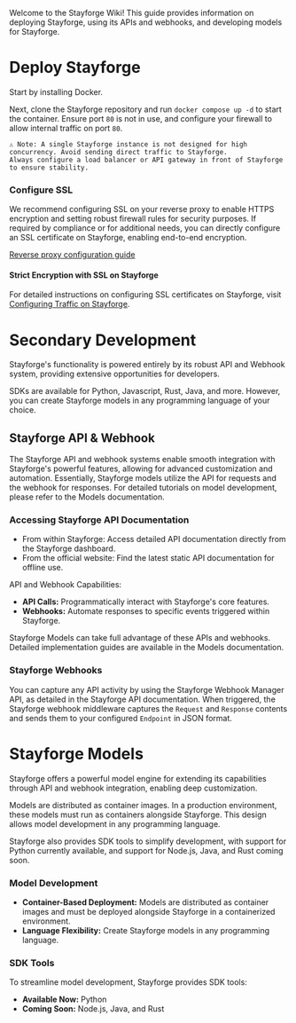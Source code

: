 Welcome to the Stayforge Wiki! This guide provides information on deploying Stayforge,
using its APIs and webhooks, and developing models for Stayforge.

# Deploy Stayforge

Start by installing Docker.

Next, clone the Stayforge repository and run `docker compose up -d` to start the container. Ensure port `80` is not in
use,
and configure your firewall to allow internal traffic on port `80`.

    ⚠️ Note: A single Stayforge instance is not designed for high concurrency. Avoid sending direct traffic to Stayforge.
    Always configure a load balancer or API gateway in front of Stayforge to ensure stability.

### Configure SSL

We recommend configuring SSL on your reverse proxy to enable HTTPS encryption and setting robust firewall rules for
security purposes.
If required by compliance or for additional needs, you can directly configure an SSL certificate on Stayforge, enabling
end-to-end encryption.

[Reverse proxy configuration guide]()

#### Strict Encryption with SSL on Stayforge

For detailed instructions on configuring SSL certificates on Stayforge, visit [Configuring Traffic on Stayforge]().

# Secondary Development

Stayforge's functionality is powered entirely by its robust API and Webhook system, providing extensive opportunities
for developers.

SDKs are available for Python, Javascript, Rust, Java, and more. However, you can create Stayforge models in any
programming language of your choice.

## Stayforge API & Webhook

The Stayforge API and webhook systems enable smooth integration with Stayforge's powerful features, allowing for
advanced customization and automation.
Essentially, Stayforge models utilize the API for requests and the webhook for responses.
For detailed tutorials on model development, please refer to the Models documentation.

### Accessing Stayforge API Documentation

- From within Stayforge: Access detailed API documentation directly from the Stayforge dashboard.
- From the official website: Find the latest static API documentation for offline use.

API and Webhook Capabilities:

- **API Calls:** Programmatically interact with Stayforge's core features.
- **Webhooks:** Automate responses to specific events triggered within Stayforge.

Stayforge Models can take full advantage of these APIs and webhooks. Detailed implementation guides are available in
the Models documentation.

### Stayforge Webhooks

You can capture any API activity by using the Stayforge Webhook Manager API, as detailed in the Stayforge API
documentation.
When triggered, the Stayforge webhook middleware captures the `Request` and `Response` contents and sends them to your
configured `Endpoint` in JSON format.

# Stayforge Models

Stayforge offers a powerful model engine for extending its capabilities through API and webhook integration, enabling
deep customization.

Models are distributed as container images. In a production environment, these models must run as containers alongside
Stayforge.
This design allows model development in any programming language.

Stayforge also provides SDK tools to simplify development, with support for Python currently available, and support for
Node.js, Java, and Rust coming soon.

### Model Development

- **Container-Based Deployment:** Models are distributed as container images and must be deployed alongside Stayforge
  in a containerized environment.
- **Language Flexibility:** Create Stayforge models in any programming language.

### SDK Tools

To streamline model development, Stayforge provides SDK tools:

- **Available Now:** Python
- **Coming Soon:** Node.js, Java, and Rust

